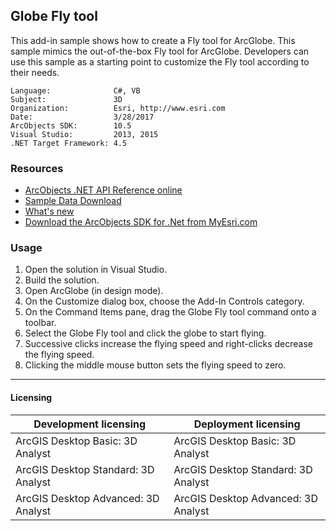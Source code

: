 ## Globe Fly tool

This add-in sample shows how to create a Fly tool for ArcGlobe. This sample mimics the out-of-the-box Fly tool for ArcGlobe. Developers can use this sample as a starting point to customize the Fly tool according to their needs.  


<!-- TODO: Fill this section below with metadata about this sample-->
```
Language:              C#, VB
Subject:               3D
Organization:          Esri, http://www.esri.com
Date:                  3/28/2017
ArcObjects SDK:        10.5
Visual Studio:         2013, 2015
.NET Target Framework: 4.5
```

### Resources

* [ArcObjects .NET API Reference online](http://desktop.arcgis.com/en/arcobjects/latest/net/webframe.htm)  
* [Sample Data Download](../../releases)  
* [What's new](http://desktop.arcgis.com/en/arcobjects/latest/net/webframe.htm#05247c04-bfd9-4e36-ae09-bc6e833c3b14.htm)  
* [Download the ArcObjects SDK for .Net from MyEsri.com](https://my.esri.com/)  

### Usage
1. Open the solution in Visual Studio.  
1. Build the solution.  
1. Open ArcGlobe (in design mode).  
1. On the Customize dialog box, choose the Add-In Controls category.  
1. On the Command Items pane, drag the Globe Fly tool command onto a toolbar.  
1. Select the Globe Fly tool and click the globe to start flying.  
1. Successive clicks increase the flying speed and right-clicks decrease the flying speed.  
1. Clicking the middle mouse button sets the flying speed to zero.  









---------------------------------

#### Licensing  
| Development licensing | Deployment licensing | 
| ------------- | ------------- | 
| ArcGIS Desktop Basic: 3D Analyst | ArcGIS Desktop Basic: 3D Analyst |  
| ArcGIS Desktop Standard: 3D Analyst | ArcGIS Desktop Standard: 3D Analyst |  
| ArcGIS Desktop Advanced: 3D Analyst | ArcGIS Desktop Advanced: 3D Analyst |  



